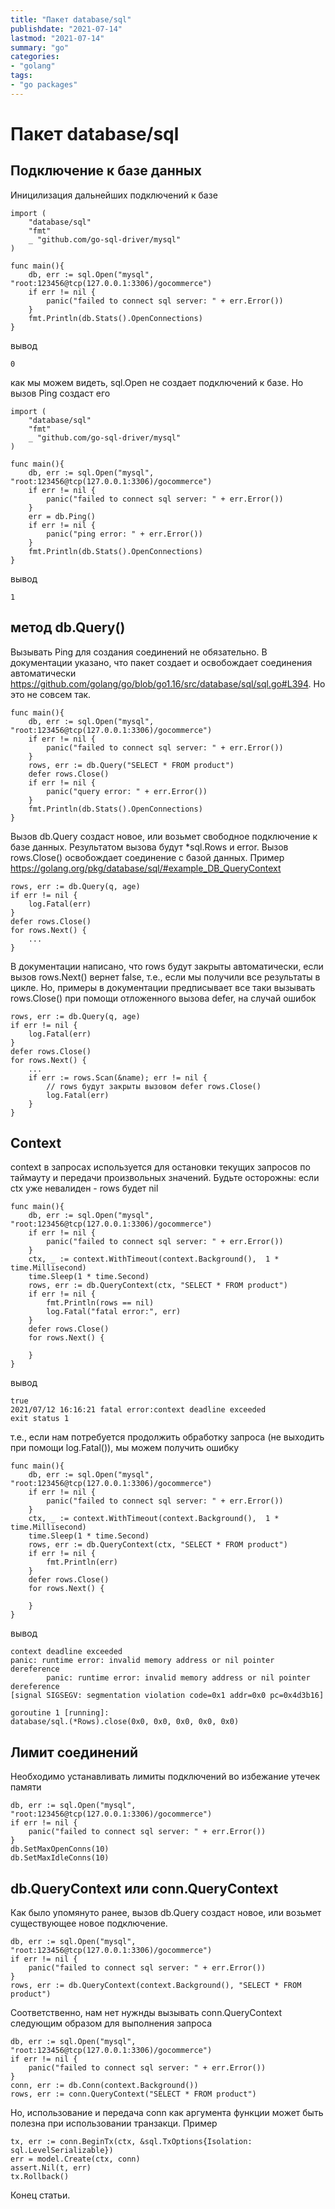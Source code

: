 ```yaml
---
title: "Пакет database/sql"
publishdate: "2021-07-14"
lastmod: "2021-07-14"
summary: "go"
categories:
- "golang"
tags:
- "go packages"
---
```


# Пакет database/sql

## Подключение к базе данных

Иницилизация дальнейших подключений к базе
```
import (
	"database/sql"
	"fmt"
	_ "github.com/go-sql-driver/mysql"
)

func main(){
	db, err := sql.Open("mysql", "root:123456@tcp(127.0.0.1:3306)/gocommerce")
	if err != nil {
		panic("failed to connect sql server: " + err.Error())
	}
	fmt.Println(db.Stats().OpenConnections)
}
```
вывод
```
0
```
как мы можем видеть, sql.Open не создает подключений к базе. Но вызов Ping создаст его
```
import (
	"database/sql"
	"fmt"
	_ "github.com/go-sql-driver/mysql"
)

func main(){
	db, err := sql.Open("mysql", "root:123456@tcp(127.0.0.1:3306)/gocommerce")
	if err != nil {
		panic("failed to connect sql server: " + err.Error())
	}
	err = db.Ping()
	if err != nil {
		panic("ping error: " + err.Error())
	}
	fmt.Println(db.Stats().OpenConnections)
}
```
вывод
```
1
```

## метод db.Query()

Вызывать Ping для создания соединений не обязательно. В документации указано, что пакет создает и освобождает соединения 
автоматически https://github.com/golang/go/blob/go1.16/src/database/sql/sql.go#L394. Но это не совсем так. 
```
func main(){
	db, err := sql.Open("mysql", "root:123456@tcp(127.0.0.1:3306)/gocommerce")
	if err != nil {
		panic("failed to connect sql server: " + err.Error())
	}
	rows, err := db.Query("SELECT * FROM product")
	defer rows.Close()
	if err != nil {
		panic("query error: " + err.Error())
	}
	fmt.Println(db.Stats().OpenConnections)
}
```
Вызов db.Query создаст новое, или возьмет свободное подключение к базе данных. Результатом вызова будут *sql.Rows и error. 
Вызов rows.Close() освобождает соединение с базой данных. Пример https://golang.org/pkg/database/sql/#example_DB_QueryContext
```
rows, err := db.Query(q, age)
if err != nil {
    log.Fatal(err)
}
defer rows.Close()
for rows.Next() {
    ...
}
```
В документации написано, что rows будут закрыты автоматически, если вызов rows.Next() вернет false, т.е., 
если мы получили все результаты в цикле. Но, примеры в документации предписывает все таки вызывать rows.Close() при помощи 
отложенного вызова defer, на случай ошибок
```
rows, err := db.Query(q, age)
if err != nil {
    log.Fatal(err)
}
defer rows.Close()
for rows.Next() {
    ...
	if err := rows.Scan(&name); err != nil {
        // rows будут закрыты вызовом defer rows.Close()
        log.Fatal(err)
    }
}
```

## Context

context в запросах используется для остановки текущих запросов по таймауту и передачи произвольных значений. 
Будьте осторожны: если ctx уже невалиден - rows будет nil
```
func main(){
	db, err := sql.Open("mysql", "root:123456@tcp(127.0.0.1:3306)/gocommerce")
	if err != nil {
		panic("failed to connect sql server: " + err.Error())
	}
	ctx, _ := context.WithTimeout(context.Background(),  1 * time.Millisecond)
	time.Sleep(1 * time.Second)
	rows, err := db.QueryContext(ctx, "SELECT * FROM product")
	if err != nil {
		fmt.Println(rows == nil)
		log.Fatal("fatal error:", err)
	}
	defer rows.Close()
	for rows.Next() {

	}
}
```
вывод
```
true
2021/07/12 16:16:21 fatal error:context deadline exceeded
exit status 1
```
т.е., если нам потребуется продолжить обработку запроса (не выходить при помощи log.Fatal()), мы можем получить ошибку
```
func main(){
	db, err := sql.Open("mysql", "root:123456@tcp(127.0.0.1:3306)/gocommerce")
	if err != nil {
		panic("failed to connect sql server: " + err.Error())
	}
	ctx, _ := context.WithTimeout(context.Background(),  1 * time.Millisecond)
	time.Sleep(1 * time.Second)
	rows, err := db.QueryContext(ctx, "SELECT * FROM product")
	if err != nil {
		fmt.Println(err)
	}
	defer rows.Close()
	for rows.Next() {

	}
}
```
вывод
```
context deadline exceeded
panic: runtime error: invalid memory address or nil pointer dereference
        panic: runtime error: invalid memory address or nil pointer dereference
[signal SIGSEGV: segmentation violation code=0x1 addr=0x0 pc=0x4d3b16]

goroutine 1 [running]:
database/sql.(*Rows).close(0x0, 0x0, 0x0, 0x0, 0x0)
```

## Лимит соединений

Необходимо устанавливать лимиты подключений во избежание утечек памяти
```
db, err := sql.Open("mysql", "root:123456@tcp(127.0.0.1:3306)/gocommerce")
if err != nil {
    panic("failed to connect sql server: " + err.Error())
}
db.SetMaxOpenConns(10)
db.SetMaxIdleConns(10)
```

## db.QueryContext или conn.QueryContext

Как было упомянуто ранее, вызов db.Query создаст новое, или возьмет существующее новое подключение. 
```
db, err := sql.Open("mysql", "root:123456@tcp(127.0.0.1:3306)/gocommerce")
if err != nil {
    panic("failed to connect sql server: " + err.Error())
}
rows, err := db.QueryContext(context.Background(), "SELECT * FROM product")
```
Соответственно, нам нет нужнды вызывать conn.QueryContext следующим образом для выполнения запроса
```
db, err := sql.Open("mysql", "root:123456@tcp(127.0.0.1:3306)/gocommerce")
if err != nil {
    panic("failed to connect sql server: " + err.Error())
}
conn, err := db.Conn(context.Background())
rows, err := conn.QueryContext("SELECT * FROM product")
```
Ho, использование и передача conn как аргумента функции может быть полезна при использовании транзакци. Пример
```
tx, err := conn.BeginTx(ctx, &sql.TxOptions{Isolation: sql.LevelSerializable})
err = model.Create(ctx, conn)
assert.Nil(t, err)
tx.Rollback()
```

Конец статьи.